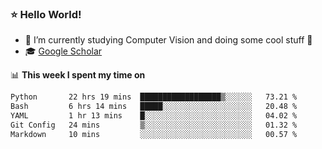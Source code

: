 ### ⭐️ Hello World!

<!--
**hologerry/hologerry** is a ✨ _special_ ✨ repository because its `README.md` (this file) appears on your GitHub profile.

Here are some ideas to get you started:

- 🔭 I’m currently working and studying on Computer Vision
- 🌱 I’m currently learning at Peking University
- 💬 Ask me about 
- 📫 How to reach me: E-mail
- 😄 Pronouns: he/his
- ⚡ Fun fact: Music is the Power
-->


- 🔭 I’m currently studying Computer Vision and doing some cool stuff 🤖
- 🎓 [Google Scholar](https://scholar.google.com/citations?user=3ykqW9wAAAAJ&hl=en)


📊 **This week I spent my time on**

<!--START_SECTION:waka-->

```txt
Python       22 hrs 19 mins  ██████████████████▒░░░░░░   73.21 %
Bash         6 hrs 14 mins   █████░░░░░░░░░░░░░░░░░░░░   20.48 %
YAML         1 hr 13 mins    █░░░░░░░░░░░░░░░░░░░░░░░░   04.02 %
Git Config   24 mins         ▒░░░░░░░░░░░░░░░░░░░░░░░░   01.32 %
Markdown     10 mins         ░░░░░░░░░░░░░░░░░░░░░░░░░   00.57 %
```

<!--END_SECTION:waka-->
